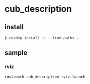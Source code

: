 # cub_description

## install
```
$ rosdep install -i --from-paths .
```

## sample
### rviz
```
roslaunch cub_description rviz.launch
```